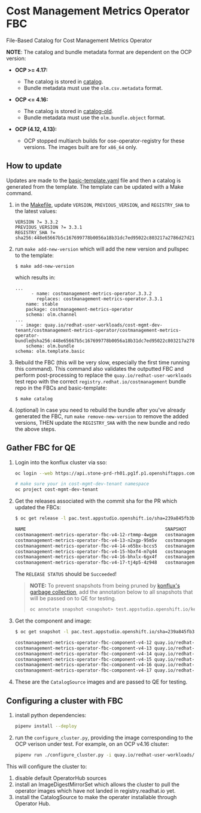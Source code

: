 # Cost Management Metrics Operator FBC

File-Based Catalog for Cost Management Metrics Operator

**NOTE**: The catalog and bundle metadata format are dependent on the OCP version:

  * **OCP >= 4.17:**
    * The catalog is stored in [catalog](catalog).
    * Bundle metadata must use the `olm.csv.metadata` format.

  * **OCP <= 4.16:**
    * The catalog is stored in [catalog-old](catalog-old).
    * Bundle metadata must use the `olm.bundle.object` format.

  * **OCP (4.12, 4.13):**
    * OCP stopped multiarch builds for ose-operator-registry for these versions. The images built are for `x86_64` only.

## How to update

Updates are made to the [basic-template.yaml](catalog-templates/basic-template.yaml) file and then a catalog is generated from the template. The template can be updated with a Make command.

1. in the [Makefile](Makefile), update `VERSION`, `PREVIOUS_VERSION`, and `REGISTRY_SHA` to the latest values:
    ```
    VERSION ?= 3.3.2
    PREVIOUS_VERSION ?= 3.3.1
    REGISTRY_SHA ?= sha256:448e65667b5c167699778b0056a18b31dc7ed95022c803217a2786d27d21e945
    ```

2. run `make add-new-version` which will add the new version and pullspec to the template:
    ```
    $ make add-new-version
    ```
    which results in:
    ```
    ...
          - name: costmanagement-metrics-operator.3.3.2
            replaces: costmanagement-metrics-operator.3.3.1
        name: stable
        package: costmanagement-metrics-operator
        schema: olm.channel
    ...
      - image: quay.io/redhat-user-workloads/cost-mgmt-dev-tenant/costmanagement-metrics-operator/costmanagement-metrics-operator-bundle@sha256:448e65667b5c167699778b0056a18b31dc7ed95022c803217a2786d27d21e945
        schema: olm.bundle
    schema: olm.template.basic
    ```

3. Rebuild the FBC (this will be very slow, especially the first time running this command). This command also validates the outputted FBC and perform post-processing to replace the `quay.io/redhat-user-workloads` test repo with the correct `registry.redhat.io/costmanagement` bundle repo in the FBCs and basic-template:
    ```
    $ make catalog
    ```

4. (optional) In case you need to rebuild the bundle after you've already generated the FBC, run `make remove-new-version` to remove the added versions, THEN update the `REGISTRY_SHA` with the new bundle and redo the above steps.

## Gather FBC for QE

1. Login into the konflux cluster via sso:
    ```sh
    oc login --web https://api.stone-prd-rh01.pg1f.p1.openshiftapps.com:6443

    # make sure your in cost-mgmt-dev-tenant namespace
    oc project cost-mgmt-dev-tenant
    ```

2. Get the releases associated with the commit sha for the PR which updated the FBCs:
    ```sh
    $ oc get release -l pac.test.appstudio.openshift.io/sha=239a845fb3b253c0dafbeae07e4144c2832d5735

    NAME                                                    SNAPSHOT                                          RELEASEPLAN                                       RELEASE STATUS   AGE
    costmanagement-metrics-operator-fbc-v4-12-rtmmp-4wgpm   costmanagement-metrics-operator-fbc-v4-12-rtmmp   costmanagement-metrics-operator-stage-fbc-v4-12   Succeeded        3h2m
    costmanagement-metrics-operator-fbc-v4-13-n2xgp-95m5v   costmanagement-metrics-operator-fbc-v4-13-n2xgp   costmanagement-metrics-operator-stage-fbc-v4-13   Succeeded        3h2m
    costmanagement-metrics-operator-fbc-v4-14-x65bx-bccs5   costmanagement-metrics-operator-fbc-v4-14-x65bx   costmanagement-metrics-operator-stage-fbc-v4-14   Succeeded        3h1m
    costmanagement-metrics-operator-fbc-v4-15-hbxf4-m7q44   costmanagement-metrics-operator-fbc-v4-15-hbxf4   costmanagement-metrics-operator-stage-fbc-v4-15   Succeeded        3h1m
    costmanagement-metrics-operator-fbc-v4-16-bhxlx-6gx4f   costmanagement-metrics-operator-fbc-v4-16-bhxlx   costmanagement-metrics-operator-stage-fbc-v4-16   Succeeded        3h2m
    costmanagement-metrics-operator-fbc-v4-17-tj4p5-4z948   costmanagement-metrics-operator-fbc-v4-17-tj4p5   costmanagement-metrics-operator-stage-fbc-v4-17   Succeeded        3h1m
    ```

    The `RELEASE STATUS` should be `Succeeded`!

    > **NOTE:**
    > To prevent snapshots from being pruned by [konflux's garbage collection](https://konflux-ci.dev/docs/testing/integration/snapshots/#snapshot-garbage-collection-gc), add the annotation below to all snapshots that will be passed on to QE for testing.
    > ```sh
    > oc annotate snapshot <snapshot> test.appstudio.openshift.io/keep-snapshot=true
    > ```

3. Get the component and image:
    ```sh
    $ oc get snapshot -l pac.test.appstudio.openshift.io/sha=239a845fb3b253c0dafbeae07e4144c2832d5735 -o jsonpath='{range .items[*]}{@.spec.components[].name}{" "}{@.spec.components[].containerImage}{"\n"}{end}'

    costmanagement-metrics-operator-fbc-component-v4-12 quay.io/redhat-user-workloads/cost-mgmt-dev-tenant/costmanagement-metrics-operator-fbc-component-v4-12@sha256:243f5ddd2d7cd758afcbbcdea118d70a78cf337fe82184f33cb33a72185ca0df
    costmanagement-metrics-operator-fbc-component-v4-13 quay.io/redhat-user-workloads/cost-mgmt-dev-tenant/costmanagement-metrics-operator-fbc-component-v4-13@sha256:4bc223ef026c2da93ef4dbc0550f9c5e61fbe391225699241e4a46421e5e4a33
    costmanagement-metrics-operator-fbc-component-v4-14 quay.io/redhat-user-workloads/cost-mgmt-dev-tenant/costmanagement-metrics-operator-fbc-component-v4-14@sha256:0bc13823aa724952c30af90045f69e80dca79b182babd5cb25971d50592949f7
    costmanagement-metrics-operator-fbc-component-v4-15 quay.io/redhat-user-workloads/cost-mgmt-dev-tenant/costmanagement-metrics-operator-fbc-component-v4-15@sha256:0b0fae192d572f26a3a5d8667838c81eca598fbf8595159b431fd2bb89118670
    costmanagement-metrics-operator-fbc-component-v4-16 quay.io/redhat-user-workloads/cost-mgmt-dev-tenant/costmanagement-metrics-operator-fbc-component-v4-16@sha256:4edbd45925c170b43a60441f2693a3e07f8bfc7e635f5cecf96bea2a185be8d5
    costmanagement-metrics-operator-fbc-component-v4-17 quay.io/redhat-user-workloads/cost-mgmt-dev-tenant/costmanagement-metrics-operator-fbc-component-v4-17@sha256:503a802959536d725a318a21902641168bf7b68d36a7e9fcb9ac431608266ae1
    ```

4. These are the `CatalogSource` images and are passed to QE for testing.

## Configuring a cluster with FBC

1. install python dependencies:
    ```sh
    pipenv install --deploy
    ```

2. run the `configure_cluster.py`, providing the image corresponding to the OCP verison under test. For example, on an OCP v4.16 clsuter:
    ```sh
    pipenv run ./configure_cluster.py -i quay.io/redhat-user-workloads/cost-mgmt-dev-tenant/costmanagement-metrics-operator-fbc-component-v4-16@sha256:4edbd45925c170b43a60441f2693a3e07f8bfc7e635f5cecf96bea2a185be8d5
    ```

This will configure the cluster to:
1. disable default OperatorHub sources
2. install an ImageDigestMirrorSet which allows the cluster to pull the operator images which have not landed in registry.readhat.io yet.
3. install the CatalogSource to make the operater installable through Operator Hub.
